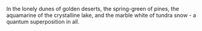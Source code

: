 In the lonely dunes of golden deserts, the spring-green of pines, the aquamarine of the crystalline lake, and the marble white of tundra snow - 
a quantum superposition in all.
